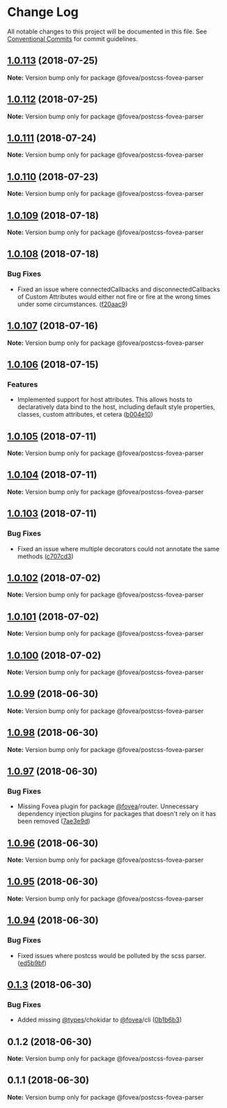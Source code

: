 # Change Log

All notable changes to this project will be documented in this file.
See [Conventional Commits](https://conventionalcommits.org) for commit guidelines.

<a name="1.0.113"></a>
## [1.0.113](https://github.com/fovea-org/fovea/compare/v1.0.112...v1.0.113) (2018-07-25)




**Note:** Version bump only for package @fovea/postcss-fovea-parser

<a name="1.0.112"></a>
## [1.0.112](https://github.com/fovea-org/fovea/compare/v1.0.111...v1.0.112) (2018-07-25)




**Note:** Version bump only for package @fovea/postcss-fovea-parser

<a name="1.0.111"></a>
## [1.0.111](https://github.com/fovea-org/fovea/compare/v1.0.110...v1.0.111) (2018-07-24)




**Note:** Version bump only for package @fovea/postcss-fovea-parser

<a name="1.0.110"></a>
## [1.0.110](https://github.com/fovea-org/fovea/compare/v1.0.109...v1.0.110) (2018-07-23)




**Note:** Version bump only for package @fovea/postcss-fovea-parser

<a name="1.0.109"></a>
## [1.0.109](https://github.com/fovea-org/fovea/compare/v1.0.108...v1.0.109) (2018-07-18)




**Note:** Version bump only for package @fovea/postcss-fovea-parser

<a name="1.0.108"></a>
## [1.0.108](https://github.com/fovea-org/fovea/compare/v1.0.107...v1.0.108) (2018-07-18)


### Bug Fixes

* Fixed an issue where connectedCallbacks and disconnectedCallbacks of Custom Attributes would either not fire or fire at the wrong times under some circumstances. ([f20aac9](https://github.com/fovea-org/fovea/commit/f20aac9))




<a name="1.0.107"></a>
## [1.0.107](https://github.com/fovea-org/fovea/compare/v1.0.106...v1.0.107) (2018-07-16)




**Note:** Version bump only for package @fovea/postcss-fovea-parser

<a name="1.0.106"></a>
## [1.0.106](https://github.com/fovea-org/fovea/compare/v1.0.105...v1.0.106) (2018-07-15)


### Features

* Implemented support for host attributes. This allows hosts to declaratively data bind to the host, including default style properties, classes, custom attributes, et cetera ([b004e10](https://github.com/fovea-org/fovea/commit/b004e10))




<a name="1.0.105"></a>
## [1.0.105](https://github.com/fovea-org/fovea/compare/v1.0.104...v1.0.105) (2018-07-11)




**Note:** Version bump only for package @fovea/postcss-fovea-parser

<a name="1.0.104"></a>
## [1.0.104](https://github.com/fovea-org/fovea/compare/v1.0.103...v1.0.104) (2018-07-11)




**Note:** Version bump only for package @fovea/postcss-fovea-parser

<a name="1.0.103"></a>
## [1.0.103](https://github.com/fovea-org/fovea/compare/v1.0.102...v1.0.103) (2018-07-11)


### Bug Fixes

* Fixed an issue where multiple decorators could not annotate the same methods ([c707cd3](https://github.com/fovea-org/fovea/commit/c707cd3))




<a name="1.0.102"></a>
## [1.0.102](https://github.com/fovea-org/fovea/compare/v1.0.101...v1.0.102) (2018-07-02)




**Note:** Version bump only for package @fovea/postcss-fovea-parser

<a name="1.0.101"></a>
## [1.0.101](https://github.com/fovea-org/fovea/compare/v1.0.100...v1.0.101) (2018-07-02)




**Note:** Version bump only for package @fovea/postcss-fovea-parser

<a name="1.0.100"></a>
## [1.0.100](https://github.com/fovea-org/fovea/compare/v1.0.99...v1.0.100) (2018-07-02)




**Note:** Version bump only for package @fovea/postcss-fovea-parser

<a name="1.0.99"></a>
## [1.0.99](https://github.com/fovea-org/fovea/compare/v1.0.98...v1.0.99) (2018-06-30)




**Note:** Version bump only for package @fovea/postcss-fovea-parser

<a name="1.0.98"></a>
## [1.0.98](https://github.com/fovea-org/fovea/compare/v1.0.97...v1.0.98) (2018-06-30)




**Note:** Version bump only for package @fovea/postcss-fovea-parser

<a name="1.0.97"></a>
## [1.0.97](https://github.com/fovea-org/fovea/compare/v1.0.96...v1.0.97) (2018-06-30)


### Bug Fixes

* Missing Fovea plugin for package [@fovea](https://github.com/fovea)/router. Unnecessary dependency injection plugins for packages that doesn't rely on it has been removed ([7ae3e9d](https://github.com/fovea-org/fovea/commit/7ae3e9d))




<a name="1.0.96"></a>
## [1.0.96](https://github.com/fovea-org/fovea/compare/v1.0.95...v1.0.96) (2018-06-30)




**Note:** Version bump only for package @fovea/postcss-fovea-parser

<a name="1.0.95"></a>
## [1.0.95](https://github.com/fovea-org/fovea/compare/v1.0.94...v1.0.95) (2018-06-30)




**Note:** Version bump only for package @fovea/postcss-fovea-parser

<a name="1.0.94"></a>
## [1.0.94](https://github.com/fovea-org/fovea/compare/v0.1.3...v1.0.94) (2018-06-30)


### Bug Fixes

* Fixed issues where postcss would be polluted by the scss parser. ([ed5b9bf](https://github.com/fovea-org/fovea/commit/ed5b9bf))




<a name="0.1.3"></a>
## [0.1.3](https://github.com/fovea-org/fovea/compare/v0.1.2...v0.1.3) (2018-06-30)


### Bug Fixes

* Added missing [@types](https://github.com/types)/chokidar to [@fovea](https://github.com/fovea)/cli ([0b1b6b3](https://github.com/fovea-org/fovea/commit/0b1b6b3))




<a name="0.1.2"></a>
## 0.1.2 (2018-06-30)




**Note:** Version bump only for package @fovea/postcss-fovea-parser

<a name="0.1.1"></a>
## 0.1.1 (2018-06-30)




**Note:** Version bump only for package @fovea/postcss-fovea-parser
